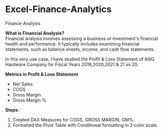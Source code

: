 # Excel-Finance-Analytics
Finance Analysis <br>

<b>What is Financial Analysis? </b> <br>
Financial analysis involves assessing a business or investment's financial health and performance. It typically includes examining financial statements, such as balance sheets, income, and cash flow statements.<br>

In this very use case, I have studied the Profit & Loss Statement of AtliQ Hardware Company for Fiscal Years 2019,2020,2021 & 21 vs 20.
<br>

<b>Metrics in Profit & Loss Statement</b><br>
* Net Sales
* COGS
* Gross Margin
* Gross Margin %

<b>Steps:</b>
<br>
1. Created DAX Measures for COGS, GROSS MARGIN, GM%.<br>
2. Formatted the Pivot Table with Conditional formatting in 3 color scale.<br>




